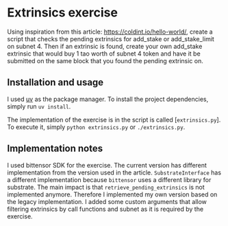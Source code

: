 # Extrinsics exercise

Using inspiration from this article: https://coldint.io/hello-world/, create a script that checks the pending extrinsics for add_stake or add_stake_limit on subnet 4. 
Then if an extrinsic is found, create your own add_stake extrinsic that would buy 1 tao worth of subnet 4 token and have it be submitted on the same block that you found the pending extrinsic on.


## Installation and usage

I used [uv](https://docs.astral.sh/uv/) as the package manager. To install the project dependencies, simply run `uv install`.

The implementation of the exercise is in the script is called [`extrinsics.py`]. To execute it, simply `python extrinsics.py` or `./extrinsics.py`.


## Implementation notes

I used bittensor SDK for the exercise. The current version has different implementation from the version used in the article. `SubstrateInterface` has a different implementation because
`bittensor` uses a different library for substrate. The main impact is that `retrieve_pending_extrinsics` is not implemented anymore. Therefore I implemented my own version based on the legacy implementation. 
I added some custom arguments that allow filtering extrinsics by call functions and subnet as it is required by the exercise. 
